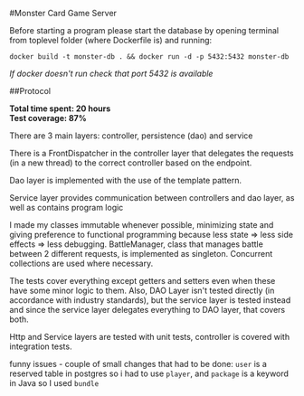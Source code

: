 #Monster Card Game Server

Before starting a program please start the database by
opening terminal from toplevel folder (where Dockerfile is) and running:

`docker build -t monster-db . && docker run -d -p 5432:5432 monster-db`

_If docker doesn't run check that port 5432 is available_

##Protocol

**Total time spent: 20 hours**<br/>
**Test coverage: 87%**

There are 3 main layers: controller, persistence (dao) and service

There is a FrontDispatcher in the controller layer that delegates the requests (in a new thread) to the correct controller 
based on the endpoint.

Dao layer is implemented with the use of the template pattern.

Service layer provides communication between controllers and dao layer, as well as contains program logic

I made my classes immutable whenever possible, minimizing state and giving preference to functional programming 
because less state => less side effects => less debugging. BattleManager, class that manages battle between 2 different 
requests, is implemented as singleton. Concurrent collections are used where necessary.

The tests cover everything except getters and setters even when these have some minor logic to them.
Also, DAO Layer isn't tested directly (in accordance with industry standards), but the service layer is tested instead 
and since the service layer delegates everything to DAO layer, that covers both.

Http and Service layers are tested with unit tests, controller is covered with integration tests.

funny issues - couple of small changes that had to be done: `user` is a reserved table in postgres so i had to use `player`,
 and `package` is a keyword in Java so I used `bundle`